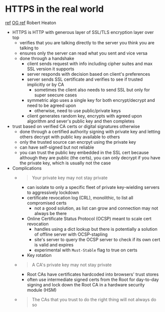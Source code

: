# HTTPS in the real world
[ref](https://robertheaton.com/2018/11/28/https-in-the-real-world/)
[OG ref](https://robertheaton.com/2014/03/27/how-does-https-actually-work/)
Robert Heaton

- HTTPS is HTTP with generous layer of SSL/TLS encryption layer over top
    * verifies that you are talking directly to the server you think you are talking to
    * ensures only the server can read what you sent and vice versa
    * done through a handshake
        * client sends request with info including cipher suites and max SSL version it supports
        * server responds with decision based on client's preferences
        * server sends SSL certificate and verifies to see if trusted implicitly or by CA
            * sometimes the client also needs to send SSL but only for super seecure cases  
        * symmetric algo uses a single key for both encrypt/decrypt and need to be agreed upon
            * otherwise, need to use public/private keys
        * client generates random key, encrypts with agreed upon algorithm and sever's public key and then completes
- trust based on verified CA certs or digital signatures otherwise
    * done through a certified authority signing with private key and letting others decrypt with public key available to others
    * only the trusted source can encrpyt using the private key
    * can have self-signed but not reliable
    * you can trust the public key embedded in the SSL cert because although they are public (the certs), you can only decrypt if you have the private key, which is usually not the case
- Complications
    * > Your private key may not stay private
        * can isolate to only a specific fleet of private key-wielding servers to aggressively lockdown
        * certificate revocation log (CRL), monolithic, to list all compromised certs
            * not a good solution, as list can grow and connection may not always be there
        * Online Certificate Status Protocol (OCSP) meant to scale cert revocation
            * handles using a dict lookup but there is potentially a solution of offline server with OCSP-stapling
            * site's server to query the OCSP server to check if its own cert is valid and expires
            * experimental with `Must-Stable` flag to true on certs
        * Key rotation
    * > A CA's private key may not stay private
        * Root CAs have certificates hardcoded into browsers' trust stores
        * often use intermediate signed certs from the Root for day-to-day signing and lock down the Root CA in a hardware security module (HSM)
    * > The CAs that you trust to do the right thing will not always do so